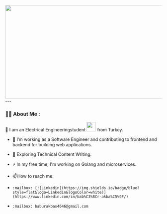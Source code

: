 
</h1>
<div align="center">
  <img src="https://media.giphy.com/media/l0HlNaQ6gWfllcjDO/giphy.gif" width="600" height="300"/>
</div>
---

### :man_technologist: About Me :
:wave:
I am an Electrical Engineeringstudent <img src="https://media.giphy.com/media/WUlplcMpOCEmTGBtBW/giphy.gif" width="30"> from Turkey.

- :telescope: I’m working as a Software Engineer and contributing to frontend and backend for building web applications.

- :seedling: Exploring Technical Content Writing.

- :zap: In my free time, I'm working on Golang and microservices.

- :mailbox:How to reach me:
-     :mailbox: [![Linkedin](https://img.shields.io/badge/blue?style=flat&logo=Linkedin&logoColor=white)](https://www.linkedin.com/in/bab%C3%BCr-akba%C5%9F/)
-     :mailbox: baburakbas4646@gmail.com

  
  
  

